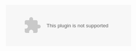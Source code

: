 <embed src="//music.163.com/style/swf/widget.swf?sid=36812358&type=1&auto=1&width=310&height=90" width="330" height="110"  allowNetworking="all"></embed>
